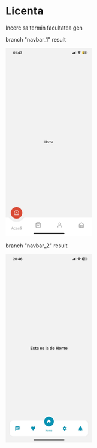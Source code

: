 # Licenta

Incerc sa termin facultatea gen

branch "navbar_1" result

<img src="/assets/navbar_1.jpeg" height="500">

branch "navbar_2" result

<img src="/assets/navbar_2.jpeg" height="500">

